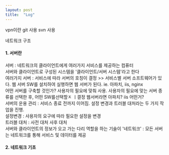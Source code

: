 ```yaml
---
layout: post
title:  "Log"
---
```


vpn이란
git 사용
svn 사용

네트워크 구조<br>

#### 1. 서버란  
서버 : 네트워크의 클라이언트에게 여러가지 서비스를 제공하는 컴퓨터<br>
서버와 클라이언트로 구성된 시스템을 '클라이언트/서버 시스템'라고 한다<br>
여러가지 서버 : 서비스에 따라 서버의 호칭이 결정 >> 서비스별 서버 소프트웨어가 있다. 웹 서버 SW를 설치하여 실행하면 웹 서버가 된다. ie. 아파치, iis, nginx<br>
어떤 서버를 구축할 것인가? 사용자의 필요에 맞춰 사용. 사용자의 필요에 맞는 서버 종류를 선택한 후, 어떤 SW를선택할ㅈ ㅣ결정 웹서버라면 아파치? iis 어떤거?<br>
서버의 운용 관리 : 서비스 종료 전까지 이어짐. 설정 변경과 트러블 대처라는 두 가지 작업을 진행.  
설정변경 : 사용자의 요구에 따라 필요한 설정을 변경  
트러블 대처 : 사전 대처 사후 대처   
서버와 클라이언트의 정보가 오고 가는 다리 역할을 하는 기술이 '네트워크' : 모든 서버는 네트워크를 통해 서비스 및 데이터를 제공  

#### 2. 네트워크 기초
